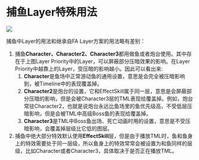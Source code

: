 # 捕鱼Layer特殊用法
![](https://cdn.nlark.com/yuque/0/2024/png/1660870/1729145007421-0887d26a-0f9a-4433-8109-a8ea204c066c.png)

捕鱼中Layer的用法和继承自FA Layer方案的用法略有差别：

1. 捕鱼**Character、Character2、Character3**都用做鱼或者炮台使用。其中存在于上图Layer Priority中的Layer，可以屏蔽部分压暗效果的影响。在Layer Priority中越靠上的Layer，受压暗的影响越小。因此可以看出来: 
    1. **Character**是鱼场中正常游动鱼的通用设置，意思是会完全被压暗影响到，被Timeline中的表现覆盖掉。
    2. **Character2**是炮台的设置，它和EffectSkill属于同一层，意思是会屏蔽部分压暗的影响，但是会被Character3层的TML表现给覆盖掉。例如，炮台常驻Character2，也就是说炮台永远比鱼场里的鱼优先级高，不受低层压暗影响，但是会被TML中高级Boss鱼的表现给覆盖掉。
    3. **Character3**是TML中Boss鱼出场、死亡动画时用的设置，意思是不受压暗影响，会覆盖掉层级比它低的图层。
2. 捕鱼中绝大部分特效默认使用**EffectSkill**层，但是由于播放TML时，鱼和鱼身上的特效需要处于同一层级，所以鱼身上的特效常常会被设置为和鱼同样的层级，比如Character或者Character3，具体取决于是否正在播放TML。

